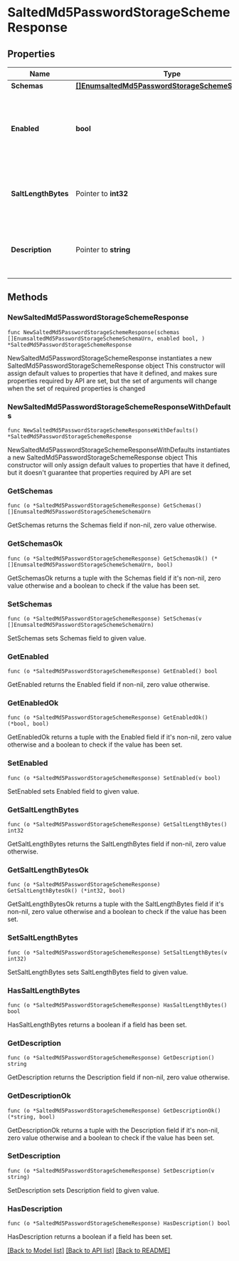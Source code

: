# SaltedMd5PasswordStorageSchemeResponse

## Properties

Name | Type | Description | Notes
------------ | ------------- | ------------- | -------------
**Schemas** | [**[]EnumsaltedMd5PasswordStorageSchemeSchemaUrn**](EnumsaltedMd5PasswordStorageSchemeSchemaUrn.md) |  | 
**Enabled** | **bool** | Indicates whether the Salted MD5 Password Storage Scheme is enabled for use. | 
**SaltLengthBytes** | Pointer to **int32** | Specifies the number of bytes to use for the generated salt. | [optional] 
**Description** | Pointer to **string** | A description for this Password Storage Scheme | [optional] 

## Methods

### NewSaltedMd5PasswordStorageSchemeResponse

`func NewSaltedMd5PasswordStorageSchemeResponse(schemas []EnumsaltedMd5PasswordStorageSchemeSchemaUrn, enabled bool, ) *SaltedMd5PasswordStorageSchemeResponse`

NewSaltedMd5PasswordStorageSchemeResponse instantiates a new SaltedMd5PasswordStorageSchemeResponse object
This constructor will assign default values to properties that have it defined,
and makes sure properties required by API are set, but the set of arguments
will change when the set of required properties is changed

### NewSaltedMd5PasswordStorageSchemeResponseWithDefaults

`func NewSaltedMd5PasswordStorageSchemeResponseWithDefaults() *SaltedMd5PasswordStorageSchemeResponse`

NewSaltedMd5PasswordStorageSchemeResponseWithDefaults instantiates a new SaltedMd5PasswordStorageSchemeResponse object
This constructor will only assign default values to properties that have it defined,
but it doesn't guarantee that properties required by API are set

### GetSchemas

`func (o *SaltedMd5PasswordStorageSchemeResponse) GetSchemas() []EnumsaltedMd5PasswordStorageSchemeSchemaUrn`

GetSchemas returns the Schemas field if non-nil, zero value otherwise.

### GetSchemasOk

`func (o *SaltedMd5PasswordStorageSchemeResponse) GetSchemasOk() (*[]EnumsaltedMd5PasswordStorageSchemeSchemaUrn, bool)`

GetSchemasOk returns a tuple with the Schemas field if it's non-nil, zero value otherwise
and a boolean to check if the value has been set.

### SetSchemas

`func (o *SaltedMd5PasswordStorageSchemeResponse) SetSchemas(v []EnumsaltedMd5PasswordStorageSchemeSchemaUrn)`

SetSchemas sets Schemas field to given value.


### GetEnabled

`func (o *SaltedMd5PasswordStorageSchemeResponse) GetEnabled() bool`

GetEnabled returns the Enabled field if non-nil, zero value otherwise.

### GetEnabledOk

`func (o *SaltedMd5PasswordStorageSchemeResponse) GetEnabledOk() (*bool, bool)`

GetEnabledOk returns a tuple with the Enabled field if it's non-nil, zero value otherwise
and a boolean to check if the value has been set.

### SetEnabled

`func (o *SaltedMd5PasswordStorageSchemeResponse) SetEnabled(v bool)`

SetEnabled sets Enabled field to given value.


### GetSaltLengthBytes

`func (o *SaltedMd5PasswordStorageSchemeResponse) GetSaltLengthBytes() int32`

GetSaltLengthBytes returns the SaltLengthBytes field if non-nil, zero value otherwise.

### GetSaltLengthBytesOk

`func (o *SaltedMd5PasswordStorageSchemeResponse) GetSaltLengthBytesOk() (*int32, bool)`

GetSaltLengthBytesOk returns a tuple with the SaltLengthBytes field if it's non-nil, zero value otherwise
and a boolean to check if the value has been set.

### SetSaltLengthBytes

`func (o *SaltedMd5PasswordStorageSchemeResponse) SetSaltLengthBytes(v int32)`

SetSaltLengthBytes sets SaltLengthBytes field to given value.

### HasSaltLengthBytes

`func (o *SaltedMd5PasswordStorageSchemeResponse) HasSaltLengthBytes() bool`

HasSaltLengthBytes returns a boolean if a field has been set.

### GetDescription

`func (o *SaltedMd5PasswordStorageSchemeResponse) GetDescription() string`

GetDescription returns the Description field if non-nil, zero value otherwise.

### GetDescriptionOk

`func (o *SaltedMd5PasswordStorageSchemeResponse) GetDescriptionOk() (*string, bool)`

GetDescriptionOk returns a tuple with the Description field if it's non-nil, zero value otherwise
and a boolean to check if the value has been set.

### SetDescription

`func (o *SaltedMd5PasswordStorageSchemeResponse) SetDescription(v string)`

SetDescription sets Description field to given value.

### HasDescription

`func (o *SaltedMd5PasswordStorageSchemeResponse) HasDescription() bool`

HasDescription returns a boolean if a field has been set.


[[Back to Model list]](../README.md#documentation-for-models) [[Back to API list]](../README.md#documentation-for-api-endpoints) [[Back to README]](../README.md)


